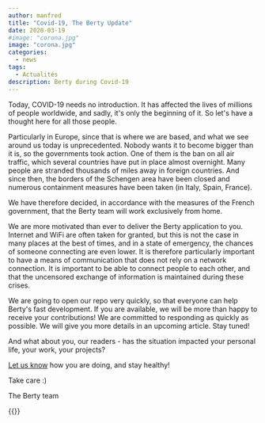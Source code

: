 ```yaml
---
author: manfred
title: "Covid-19, The Berty Update"
date: 2020-03-19
#image: "corona.jpg"
image: "corona.jpg"
categories:
  - news
tags:
  - Actualités
description: Berty during Covid-19
---
```


Today, COVID-19 needs no introduction. It has affected the lives of millions of people worldwide, and sadly, it's only the beginning of it. So let's have a thought here for all those people.

Particularly in Europe, since that is where we are based, and what we see around us today is unprecedented. Nobody wants it to become bigger than it is, so the governments took action. One of them is the ban on all air traffic, which several countries have put in place almost overnight. Many people are stranded thousands of miles away in foreign countries. And since then, the borders of the Schengen area have been closed and numerous containment measures have been taken (in Italy, Spain, France).

We have therefore decided, in accordance with the measures of the French government, that the Berty team will work exclusively from home.

We are more motivated than ever to deliver the Berty application to you. Internet and WiFi are often taken for granted, but this is not the case in many places at the best of times, and in a state of emergency, the chances of someone connecting are even lower. It is therefore particularly important to have a means of communication that does not rely on a network connection. It is important to be able to connect people to each other, and that the uncensored exchange of information is maintained during these crises.

We are going to open our repo very quickly, so that everyone can help Berty's fast development. If you are available, we will be more than happy to receive your contributions! We are committed to responding as quickly as possible. We will give you more details in an upcoming article. Stay tuned!

And what about you, our readers - has the situation impacted your personal life, your work, your projects?

[Let us know](https://berty.tech/contact/) how you are doing, and stay healthy!

Take care :)

The Berty team

{{<tweet id="1224339846333976577">}}

